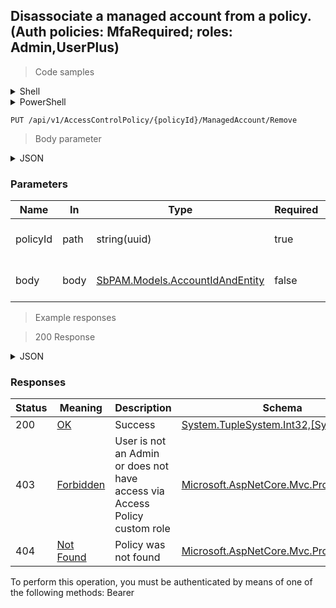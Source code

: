 
## Disassociate a managed account from a policy. (Auth policies: MfaRequired; roles: Admin,UserPlus)

<a id="opIdRemoveMultipleManagedAccountsFromPolicy"></a>

> Code samples

<details><summary>Shell</summary>


```shell
# You can also use wget
curl -X PUT /api/v1/AccessControlPolicy/{policyId}/ManagedAccount/Remove \
  -H 'Content-Type: application/json' \
  -H 'Accept: application/json' \
  -H 'Authorization: Bearer TOKEN'

```


</details>

<details><summary>PowerShell</summary>


```powershell
# PowerShell example
$JsonBody = @"
[
  {
    "id": "497f6eca-6276-4993-bfeb-53cbbbba6f08",
    "entityType": "ManagedAccount"
  }
]
"@

$NPSUrl = "https://localhost:6500"

$Login = @{
    Login = "User"
    Password = "Password"
}
# Cookie container for multi-factor authentication
$WebSession = New-Object Microsoft.PowerShell.Commands.WebRequestSession
$Token = Invoke-RestMethod -Uri "$($NPSUrl)/signinBody" -Method POST -Body (ConvertTo-Json $Login) -WebSession $WebSession -ContentType "application/json"
$Token = Invoke-RestMethod -Uri "$($NPSUrl)/signin2fa" -Method Post -Body $MfaCode -Headers @{Authorization = "Bearer $Token"} -WebSession $WebSession -ContentType "application/json"

$Headers = @{
    Authorization = "Bearer $Token"
}
Invoke-RestMethod -Method PUT -Uri "$($NPSUrl)/api/v1/AccessControlPolicy/{policyId}/ManagedAccount/Remove" -ContentType "application/json" -Body $JsonBody -Headers $Headers -ContentType "application/json"
```


</details>

`PUT /api/v1/AccessControlPolicy/{policyId}/ManagedAccount/Remove`

> Body parameter

<details><summary>JSON</summary>


```json
[
  {
    "id": "497f6eca-6276-4993-bfeb-53cbbbba6f08",
    "entityType": "ManagedAccount"
  }
]
```


</details>

<h3 id="disassociate-a-managed-account-from-a-policy.-(auth-policies:-mfarequired;-roles:-admin,userplus)-parameters">Parameters</h3>

|Name|In|Type|Required|Description|
|---|---|---|---|---|
|policyId|path|string(uuid)|true|Access control policy id|
|body|body|[SbPAM.Models.AccountIdAndEntity](../Models/sbpam.models.accountidandentity.md)|false|List of ids and entity types|

> Example responses

> 200 Response

<details><summary>JSON</summary>


```json
{
  "item1": 0,
  "item2": 0
}
```


</details>

<h3 id="disassociate-a-managed-account-from-a-policy.-(auth-policies:-mfarequired;-roles:-admin,userplus)-responses">Responses</h3>

|Status|Meaning|Description|Schema|
|---|---|---|---|
|200|[OK](https://tools.ietf.org/html/rfc7231#section-6.3.1)|Success|[System.TupleSystem.Int32,[System.Int32]](../Models/system.tuplesystem.int32,_system.int32.md)|
|403|[Forbidden](https://tools.ietf.org/html/rfc7231#section-6.5.3)|User is not an Admin or does not have access via Access Policy custom role|[Microsoft.AspNetCore.Mvc.ProblemDetails](../Models/microsoft.aspnetcore.mvc.problemdetails.md)|
|404|[Not Found](https://tools.ietf.org/html/rfc7231#section-6.5.4)|Policy was not found|[Microsoft.AspNetCore.Mvc.ProblemDetails](../Models/microsoft.aspnetcore.mvc.problemdetails.md)|

<aside class="warning">
To perform this operation, you must be authenticated by means of one of the following methods:
Bearer
</aside>


